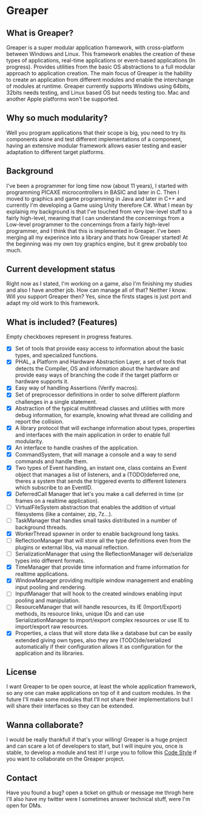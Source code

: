 # Greaper

## What is Greaper?

Greaper is a super modular application framework, with cross-platform between Windows and Linux.
This framework enables the creation of these types of applications, real-time applications or event-based applications (In progress). Provides utilities from the basic OS abstractions to a full modular approach to application creation.
The main focus of Greaper is the hability to create an application from different modules and enable the interchange of modules at runtime. 
Greaper currently supports Windows using 64bits, 32bits needs testing, and Linux based OS but needs testing too. Mac and another Apple platforms won't be supported.

## Why so much modularity?

Well you program applications that their scope is big, you need to try its components alone and test different implementations of a component, having an extensive modular framework allows easier testing and easier adaptation to different target platforms.

## Background

I've been a programmer for long time now (about 11 years), I started with programming PICAXE microcontrollers in BASIC and later in C. Then I moved to graphics and game programming in Java and later in C++ and currently I'm developing a Game using Unity therefore C#.
What I mean by explainig my background is that I've touched from very low-level stuff to a fairly high-level, meaning that I can understand the concernings from a Low-level programmer to the concernings from a fairly high-level programmer, and I think that this is implemented in Greaper.
I've been merging all my experince into a library and thats how Greaper started! At the beginning was my own toy graphics engine, but it grew probably too much.

## Current development status

Right now as I stated, I'm working on a game, also I'm finishing my studies and also I have another job. How can manage all of that? Neither I know.
Will you support Greaper then? Yes, since the firsts stages is just port and adapt my old work to this framework.

## What is included? (Features)

Empty checkboxes represent in progress features.

* [X] Set of tools that provide easy access to information about the basic types, and specialized functions.
* [X] PHAL, a Platform and Hardware Abstraction Layer, a set of tools that detects the Compiler, OS and information about the hardware and provide easy ways of branching the code if the target platform or hardware supports it.
* [X] Easy way of handling Assertions (Verify macros).
* [X] Set of preprocessor definitions in order to solve different platform challenges in a single statement.
* [X] Abstraction of the typical multithread classes and utilities with more debug information, for example, knowing what thread are colliding and report the collision.
* [X] A library protocol that will exchange information about types, properties and interfaces with the main application in order to enable full modularity.
* [X] An interface to handle crashes of the application.
* [X] CommandSystem, that will manage a console and a way to send commands and handle them.
* [X] Two types of Event handling, an instant one, class contains an Event object that manages a list of listeners, and a (TODO)deferred one, theres a system that sends the triggered events to different listeners which subscribe to an EventID.
* [X] DeferredCall Manager that let's you make a call deferred in time (or frames on a realtime application).
* [ ] VirtualFileSystem abstraction that enables the addition of virtual filesystems (like a container, zip, 7z...).
* [ ] TaskManager that handles small tasks distributed in a number of background threads.
* [X] WorkerThread spawner in order to enable background long tasks.
* [ ] ReflectionManager that will store all the type definitions even from the plugins or external libs, via manual reflection.
* [ ] SerializationManager that using the ReflectionManager will de/serialize types into different formats.
* [X] TimeManager that provide time information and frame information for realtime applications.
* [X] WindowManager providing multiple window management and enabling input pooling and rendering.
* [ ] InputManager that will hook to the created windows enabling input pooling and manipulation.
* [ ] ResourceManager that will handle resources, its IE (Import/Export) methods, its resource links, unique IDs and can use SerializationManager to import/export complex resources or use IE to import/export raw resources.
* [X] Properties, a class that will store data like a database but can be easily extended giving own types, also they are (TODO)de/serialized automatically if their configuration allows it as configuration for the application and its libraries.

## License

I want Greaper to be open source, at least the whole application framework, so any one can make applications on top of it and custom modules.
In the future I'll make some modules that I'll not share their implementations but I will share their interfaces so they can be extended.

## Wanna collaborate?

I would be really thankfull if that's your willing! Greaper is a huge project and can scare a lot of developers to start, but I will inquire you, once is stable, to develop a module and test it!
I urge you to follow this [Code Style](CodeStyle.md) if you want to collaborate on the Greaper project.

## Contact

Have you found a bug? open a ticket on github or message me throgh here I'll also have my twitter were I sometimes answer technical stuff, were I'm open for DMs.